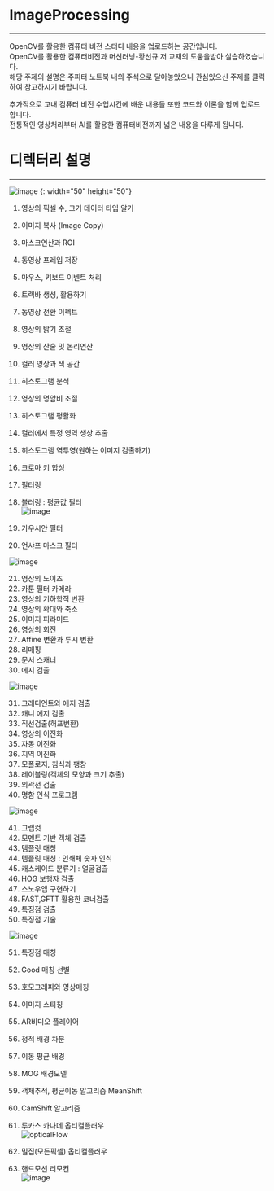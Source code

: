 # ImageProcessing
___
OpenCV를 활용한 컴퓨터 비전 스터디 내용을 업로드하는 공간입니다.    
OpenCV를 활용한 컴퓨터비전과 머신러닝-황선규 저 교재의 도움을받아 실습하였습니다.    
해당 주제의 설명은 주피터 노트북 내의 주석으로 달아놓았으니 관심있으신 주제를 클릭하여 참고하시기 바랍니다.  

추가적으로 교내 컴퓨터 비전 수업시간에 배운 내용들 또한 코드와 이론을 함께 업로드합니다.  
전통적인 영상처리부터 AI를 활용한 컴퓨터비전까지 넓은 내용을 다루게 됩니다.


# 디렉터리 설명  
___

![image](https://user-images.githubusercontent.com/76835313/111906378-9e901380-8a93-11eb-8dba-efd40fd9dc6b.png) {: width="50" height="50"}

1. 영상의 픽셀 수, 크기 데이터 타입 알기  
3. 이미지 복사 (Image Copy)  
4. 마스크연산과 ROI  
5. 동영상 프레임 저장  
6. 마우스, 키보드 이벤트 처리  
7. 트랙바 생성, 활용하기  
8. 동영상 전환 이펙트  
9. 영상의 밝기 조절  
10. 영상의 산술 및 논리연산  
11. 컬러 영상과 색 공간  
11. 히스토그램 분석  
12. 영상의 명암비 조절    
13. 히스토그램 평활화  
14. 컬러에서 특정 영역 생상 추출  
15. 히스토그램 역투영(원하는 이미지 검출하기)  
16. 크로마 키 합성  
17. 필터링  
18. 블러링 : 평균값 필터  
![image](https://user-images.githubusercontent.com/76835313/112973401-3eccf300-918c-11eb-8ed5-2ef18be7b5c5.png)

19. 가우시안 필터  
20. 언샤프 마스크 필터  

![image](https://user-images.githubusercontent.com/76835313/111906420-d9924700-8a93-11eb-8c25-59a3362d778e.png)  

21. 영상의 노이즈  
22. 카툰 필터 카메라  
23. 영상의 기하학적 변환  
24. 영상의 확대와 축소  
25. 이미지 피라미드  
26. 영상의 회전  
27. Affine 변환과 투시 변환  
28. 리매핑  
29. 문서 스캐너  
30. 에지 검출  


![image](https://user-images.githubusercontent.com/76835313/111906455-f9296f80-8a93-11eb-9089-b6a381ccd47f.png)   

31. 그래디언트와 에지 검출  
32. 캐니 에지 검출  
33. 직선검출(허프변환)  
34. 영상의 이진화  
35. 자동 이진화  
36. 지역 이진화  
37. 모폴로지, 침식과 팽창  
38. 레이블링(객체의 모양과 크기 추출)  
39. 외곽선 검출  
40. 명함 인식 프로그램  

![image](https://user-images.githubusercontent.com/76835313/111906471-07778b80-8a94-11eb-9968-bfd12b143885.png)  

41. 그랩컷  
42. 모멘트 기반 객체 검출  
43. 템플릿 매칭    
44. 템플릿 매칭 : 인쇄체 숫자 인식  
45. 캐스케이드 분류기 : 얼굴검출  
46. HOG 보행자 검출  
47. 스노우앱 구현하기  
48. FAST,GFTT 활용한 코너검출  
49. 특징점 검출  
50. 특징점 기술  


![image](https://user-images.githubusercontent.com/76835313/111906797-c3858600-8a95-11eb-9155-0fb1071f4607.png)  

51. 특징점 매칭  
52. Good 매칭 선별  
53. 호모그래피와 영상매칭  
54. 이미지 스티칭    
55. AR비디오 플레이어  
56. 정적 배경 차분  
57. 이동 평균 배경  
58. MOG 배경모델  
59. 객체추적, 평균이동 알고리즘 MeanShift   

60. CamShift 알고리즘  
61. 루카스 카나데 옵티컬플러우  
![opticalFlow](https://user-images.githubusercontent.com/76835313/114392707-1a353a00-9bd4-11eb-9d21-2b87c3827fe5.gif)

62. 밀집(모든픽셀) 옵티컬플러우  
63. 핸드모션 리모컨  
![image](https://user-images.githubusercontent.com/76835313/111906547-52919e80-8a94-11eb-8c54-628fadaa0dd3.png) 
